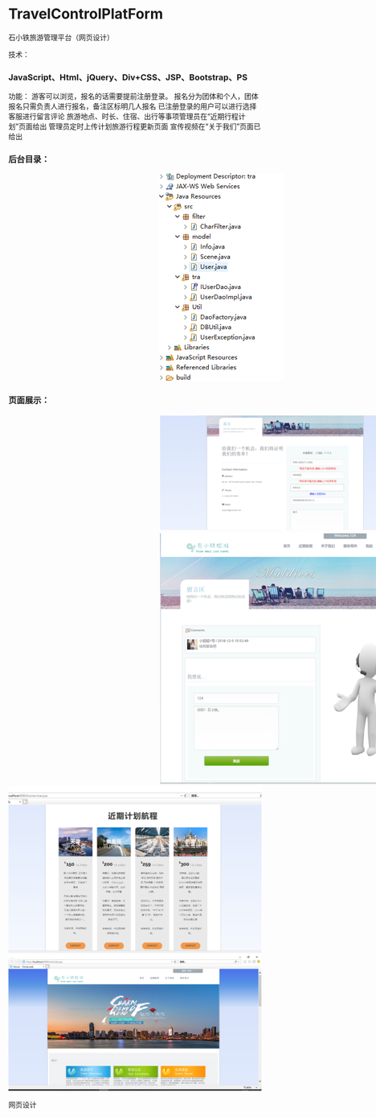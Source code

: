 # TravelControlPlatForm
石小铁旅游管理平台（网页设计）
 <div>
   <p style="font-family:#000">技术：<h3>JavaScript、Html、jQuery、Div+CSS、JSP、Bootstrap、PS</h3></p>
   <p>功能：
游客可以浏览，报名的话需要提前注册登录。
报名分为团体和个人，团体报名只需负责人进行报名，备注区标明几人报名
已注册登录的用户可以进行选择客服进行留言评论
旅游地点、时长、住宿、出行等事项管理员在“近期行程计划”页面给出
管理员定时上传计划旅游行程更新页面
宣传视频在“关于我们”页面已给出

</p>
 <h3>后台目录：</h3>
  <img  src="./ima/mu.png" style="margin-left:300px">
   <h3>页面展示：</h3>
  <img  src="./ima/fir.png" style="margin-left:300px">
   
  <img  src="./ima/sec.png" style="margin-left:300px">
   <img  src="./ima/thi.png" >
   
  <img  src="./ima/four.png" >
  <p>网页设计</p>
  
  
   
   </div>
